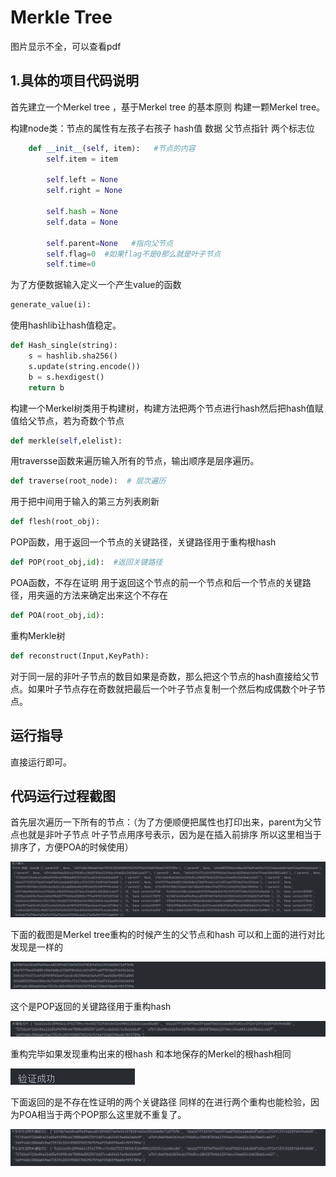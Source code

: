 # Merkle Tree

图片显示不全，可以查看pdf

## 1.具体的项目代码说明

首先建立一个Merkel tree ，基于Merkel tree 的基本原则 构建一颗Merkel tree。

构建node类：节点的属性有左孩子右孩子 hash值 数据 父节点指针 两个标志位

```python
    def __init__(self, item):   #节点的内容
        self.item = item

        self.left = None
        self.right = None

        self.hash = None
        self.data = None

        self.parent=None   #指向父节点
        self.flag=0  #如果flag不是0那么就是叶子节点
        self.time=0
```





为了方便数据输入定义一个产生value的函数

```python
generate_value(i):
```



使用hashlib让hash值稳定。

```python
def Hash_single(string):
    s = hashlib.sha256()
    s.update(string.encode())
    b = s.hexdigest()
    return b
```



构建一个Merkel树类用于构建树，构建方法把两个节点进行hash然后把hash值赋值给父节点，若为奇数个节点

```python
def merkle(self,elelist):
```



用traversse函数来遍历输入所有的节点，输出顺序是层序遍历。

```python
def traverse(root_node):  # 层次遍历
```



用于把中间用于输入的第三方列表刷新

```py
def flesh(root_obj):
```



POP函数，用于返回一个节点的关键路径，关键路径用于重构根hash

```py
def POP(root_obj,id):  #返回关键路径
```



POA函数，不存在证明 用于返回这个节点的前一个节点和后一个节点的关键路径，用夹逼的方法来确定出来这个不存在

```python
def POA(root_obj,id):
```



重构Merkle树

```py
def reconstruct(Input,KeyPath):
```



对于同一层的非叶子节点的数目如果是奇数，那么把这个节点的hash直接给父节点。如果叶子节点存在奇数就把最后一个叶子节点复制一个然后构成偶数个叶子节点。



## 运行指导

直接运行即可。



## 代码运行过程截图

首先层次遍历一下所有的节点：（为了方便顺便把属性也打印出来，parent为父节点也就是非叶子节点 叶子节点用序号表示，因为是在插入前排序 所以这里相当于排序了，方便POA的时候使用）

![](pic/1.png)

下面的截图是Merkel tree重构的时候产生的父节点和hash 可以和上面的进行对比发现是一样的

![2](pic/2.png)

这个是POP返回的关键路径用于重构hash

![3](pic/3.png)

重构完毕如果发现重构出来的根hash 和本地保存的Merkel的根hash相同

![4](pic/4.png)

下面返回的是不存在性证明的两个关键路径 同样的在进行两个重构也能检验，因为POA相当于两个POP那么这里就不重复了。

![5](pic/5.png)

